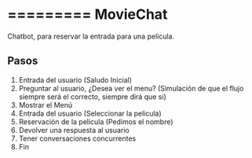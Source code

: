 =========
MovieChat
=========

Chatbot, para reservar la entrada para una pelicula.


## Pasos

1. Entrada del usuario (Saludo Inicial)
2. Preguntar al usuario, ¿Desea ver el menu? (Simulación de que el flujo siempre será el correcto, siempre dirá que si)
3. Mostrar el Menú
4. Entrada del usuario (Seleccionar la pelicula)
5. Reservación de la pelicula (Pedimos el nombre)
6. Devolver una respuesta al usuario
7. Tener conversaciones concurrentes
8. Fin
